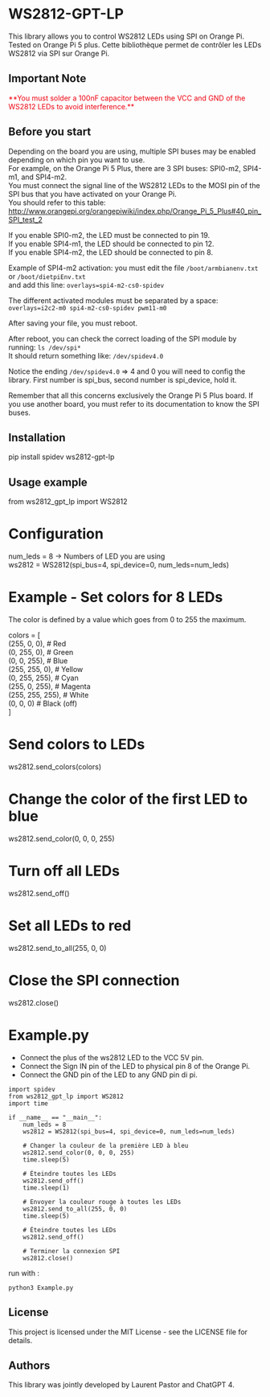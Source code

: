 # WS2812-GPT-LP

This library allows you to control WS2812 LEDs using SPI on Orange Pi. Tested on Orange Pi 5 plus.
Cette bibliothèque permet de contrôler les LEDs WS2812 via SPI sur Orange Pi.

## Important Note
<span style="color: #ee0210">
**You must solder a 100nF capacitor between the VCC and GND of the WS2812 LEDs to avoid interference.**
</span>

## Before you start

Depending on the board you are using, multiple SPI buses may be enabled depending on which pin you want to use.<br>
For example, on the Orange Pi 5 Plus, there are 3 SPI buses: SPI0-m2, SPI4-m1, and SPI4-m2.<br>
You must connect the signal line of the WS2812 LEDs to the MOSI pin of the SPI bus that you have activated on your Orange Pi.<br>
You should refer to this table: http://www.orangepi.org/orangepiwiki/index.php/Orange_Pi_5_Plus#40_pin_SPI_test_2

If you enable SPI0-m2, the LED must be connected to pin 19.<br>
If you enable SPI4-m1, the LED should be connected to pin 12.<br>
If you enable SPI4-m2, the LED should be connected to pin 8.<br>

Example of SPI4-m2 activation: you must edit the file `/boot/armbianenv.txt` or `/boot/dietpiEnv.txt`<br>
and add this line: `overlays=spi4-m2-cs0-spidev`

The different activated modules must be separated by a space:<br>
`overlays=i2c2-m0 spi4-m2-cs0-spidev pwm11-m0`

After saving your file, you must reboot.

After reboot, you can check the correct loading of the SPI module by running: `ls /dev/spi*`<br>
It should return something like: `/dev/spidev4.0`

Notice the ending `/dev/spidev4.0` => 4 and 0 you will need to config the library. First number is spi_bus, second number is spi_device, hold it.<br>

Remember that all this concerns exclusively the Orange Pi 5 Plus board. If you use another board, you must refer to its documentation to know the SPI buses.

## Installation

pip install spidev ws2812-gpt-lp

## Usage example

from ws2812_gpt_lp import WS2812

# Configuration
num_leds = 8 -> Numbers of LED you are using<br>
ws2812 = WS2812(spi_bus=4, spi_device=0, num_leds=num_leds)

# Example - Set colors for 8 LEDs

The color is defined by a value which goes from 0 to 255 the maximum.

colors = [<br>
    (255, 0, 0),  # Red<br>
    (0, 255, 0),  # Green<br>
    (0, 0, 255),  # Blue<br>
    (255, 255, 0),  # Yellow<br>
    (0, 255, 255),  # Cyan<br>
    (255, 0, 255),  # Magenta<br>
    (255, 255, 255),  # White<br>
    (0, 0, 0)     # Black (off)<br>
]

# Send colors to LEDs
ws2812.send_colors(colors)

# Change the color of the first LED to blue
ws2812.send_color(0, 0, 0, 255)

# Turn off all LEDs
ws2812.send_off()

# Set all LEDs to red
ws2812.send_to_all(255, 0, 0)

# Close the SPI connection
ws2812.close()

# Example.py

- Connect the plus of the ws2812 LED to the VCC 5V pin.
- Connect the Sign IN pin of the LED to physical pin 8 of the Orange Pi.
- Connect the GND pin of the LED to any GND pin di pi.

```
import spidev
from ws2812_gpt_lp import WS2812
import time

if __name__ == "__main__":
    num_leds = 8
    ws2812 = WS2812(spi_bus=4, spi_device=0, num_leds=num_leds)

    # Changer la couleur de la première LED à bleu
    ws2812.send_color(0, 0, 0, 255)
    time.sleep(5)

    # Éteindre toutes les LEDs
    ws2812.send_off()
    time.sleep(1)

    # Envoyer la couleur rouge à toutes les LEDs
    ws2812.send_to_all(255, 0, 0)
    time.sleep(5)

    # Éteindre toutes les LEDs
    ws2812.send_off()

    # Terminer la connexion SPI
    ws2812.close()
```

run with : 

```
python3 Example.py
```

## License

This project is licensed under the MIT License - see the LICENSE file for details.

## Authors

This library was jointly developed by Laurent Pastor and ChatGPT 4.
